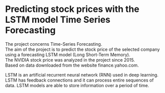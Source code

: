 # Predicting stock prices with the LSTM model Time Series Forecasting

The project concerns Time-Series Forecasting.<br>
The aim of the project is to predict the stock price of the selected company using a forecasting LSTM model (Long Short-Term Memory). <br>
The NVIDIA stock price was analyzed in the project since 2015.<br>
Based on data downloaded from the website finance.yahoo.com.

LSTM is an artificial recurrent neural network (RNN) used in deep learning. LSTM has feedback connections and it can process entire sequences of data. LSTM models are able to store information over a period of time.
